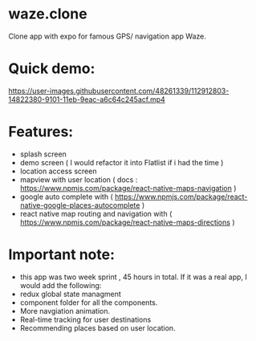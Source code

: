 
# waze.clone
Clone app with expo for famous GPS/ navigation app Waze.

# Quick demo:

https://user-images.githubusercontent.com/48261339/112912803-14822380-9101-11eb-9eac-a6c64c245acf.mp4


# Features:
- splash screen
- demo screen ( I would refactor it into Flatlist if i had the time )
- location access screen
- mapview with user location ( docs : https://www.npmjs.com/package/react-native-maps-navigation )
- google auto complete with ( https://www.npmjs.com/package/react-native-google-places-autocomplete )
- react native map routing and navigation with ( https://www.npmjs.com/package/react-native-maps-directions )

# Important note:
- this app was two week sprint , 45 hours in total. If it was a real app, I would add the following:
- redux global state managment
- component folder for all the components.
- More navgiation animation.
- Real-time tracking for user destinations
- Recommending places based on user location.
